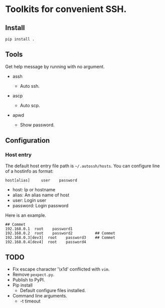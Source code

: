 Toolkits for convenient SSH.
=====================================

## Install

`pip install .`

## Tools

Get help message by running with no argument.

- assh
    + Auto ssh.

- ascp
    + Auto scp.

- apwd
    + Show password.

## Configuration

### Host entry 
The default host entry file path is `~/.autossh/hosts`. You can configure line of a hostinfo as format:

```
host[alias]     user    password
```

- host: Ip or hostname
- alias: An alias name of host
- user: Login user
- password: Login password


Here is an example.

```
## Commet
192.168.0.1  root    password1
192.168.0.2  root    password2          ## Commet
192.168.0.3[dev3]  root    password3    ## Commet
192.168.0.4[dev4]  root    password4

```

## TODO

- Fix escape character '\x1d' conflicted with `vim`.
- Remove `pexpect.py`.
- Publish to PyPI.
- Pip install
    + Default configure files installed.
- Command line arguments.
    + -t timeout
